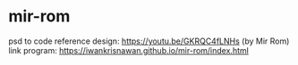 # mir-rom
psd to code
reference design: https://youtu.be/GKRQC4fLNHs (by Mir Rom)
link program: https://iwankrisnawan.github.io/mir-rom/index.html
